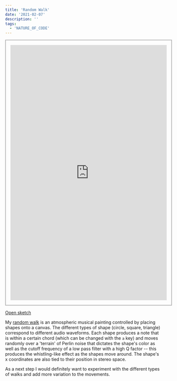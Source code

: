 ```yaml
---
title: 'Random Walk'
date: '2021-02-07'
description: ''
tags:
  - 'NATURE_OF_CODE'
---
```


<iframe style="padding: 15px; border: 2px solid rgba(0,0,0,0.3)" width="100%" height="820" src="https://editor.p5js.org/ejarzo/embed/vbJkNnhZJ"></iframe>

[Open sketch](https://editor.p5js.org/ejarzo/sketches/vbJkNnhZJ)

My [random walk](https://en.wikipedia.org/wiki/Random_walk) is an atmospheric musical painting controlled by placing shapes onto a canvas. The different types of shape (circle, square, triangle) correspond to different audio waveforms. Each shape produces a note that is within a certain chord (which can be changed with the `a` key) and moves randomly over a 'terrain' of Perlin noise that dictates the shape's color as well as the cutoff frequency of a low pass filter with a high Q factor -- this produces the whistling-like effect as the shapes move around. The shape's x coordinates are also tied to their position in stereo space.

As a next step I would definitely want to experiment with the different types of walks and add more variation to the movements.
